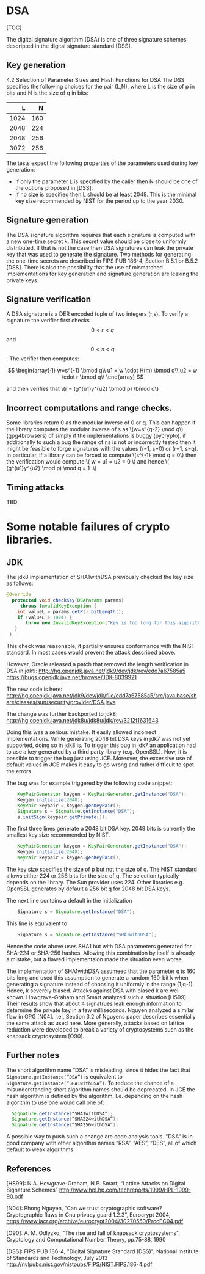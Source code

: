 # DSA

[TOC]

The digital signature algorithm (DSA) is one of three signature schemes
descripted in the digital signature standard [DSS].

## Key generation

4.2 Selection of Parameter Sizes and Hash Functions for DSA
The DSS specifies the following choices for the pair (L,N),
where L is the size of p in bits and N is the size of q in bits:

L   |  N
---:|----:
1024| 160
2048| 224
2048| 256
3072| 256

The tests expect the following properties of the parameters used during
key generation:

* If only the parameter L is specified by the caller then N should be one
  of the options proposed in [DSS].
* If no size is specified then L should be at least 2048. This is the minimal
  key size recommended by NIST for the period up to the year 2030.

## Signature generation

The DSA signature algorithm requires that each signature is computed with a new
one-time secret k. This secret value should be close to uniformly distributed.
If that is not the case then DSA signatures can leak the private key that was
used to generate the signature. Two methods for generating the one-time secrets
are described in FIPS PUB 186-4, Section B.5.1 or B.5.2 [DSS]. There is also the
possibility that the use of mismatched implementations for key generation and
signature generation are leaking the private keys.

## Signature verification

A DSA signature is a DER encoded tuple of two integers (r,s). To verify a
signature the verifier first checks $$0 < r < q$$ and $$0 < s < q$$. The
verifier then computes:

$$
\begin{array}{l}
w=s^{-1} \bmod q\\
u1 = w \cdot H(m) \bmod q\\
u2 = w \cdot r \bmod q\\
\end{array}
$$

and then verifies that \\(r = (g^{u1}y^{u2} \bmod p) \bmod q\\)

## Incorrect computations and range checks.

Some libraries return 0 as the modular inverse of 0 or q.
This can happen if the library computes the modular
inverse of s as \\(w=s^{q-2} \mod q\\) (gpg4browsers) of simply
if the implementations is buggy (pycrypto). if additionally to such
a bug the range of r,s is not or incorrectly tested then it might
be feasible to forge signatures with the values (r=1, s=0) or (r=1, s=q).
In particular, if a library can be forced to compute \\(s^{-1} \mod q = 0\\)
then the verification would compute \\( w = u1 = u2 = 0 \\) and hence
\\( (g^{u1}y^{u2} \mod p) \mod q = 1 .\\)

## Timing attacks

TBD

# Some notable failures of crypto libraries.

## JDK

The  jdk8 implementation of SHA1withDSA previously checked the key size as follows:

```java
@Override
  protected void checkKey(DSAParams params)
     throws InvalidKeyException {
    int valueL = params.getP().bitLength();
    if (valueL > 1024) {
       throw new InvalidKeyException("Key is too long for this algorithm");
   }
 }
```

This check was reasonable, it partially ensures conformance with the NIST
standard. In most cases would prevent the attack described above.

However, Oracle released a patch that removed the length verification in DSA in
jdk9: http://hg.openjdk.java.net/jdk9/dev/jdk/rev/edd7a67585a5
https://bugs.openjdk.java.net/browse/JDK-8039921

The new code is here:
http://hg.openjdk.java.net/jdk9/dev/jdk/file/edd7a67585a5/src/java.base/share/classes/sun/security/provider/DSA.java

The change was further backported to jdk8:
http://hg.openjdk.java.net/jdk8u/jdk8u/jdk/rev/3212f1631643

Doing this was a serious mistake. It easily allowed incorrect implementations.
While generating 2048 bit DSA keys in jdk7 was not yet supported, doing so in
jdk8 is. To trigger this bug in jdk7 an application had to use a key generated
by a third party library (e.g. OpenSSL). Now, it is possible to trigger the bug
just using JCE. Moreover, the excessive use of default values in JCE makes it
easy to go wrong and rather difficult to spot the errors.

The bug was for example triggered by the following code snippet:

```java
    KeyPairGenerator keygen = KeyPairGenerator.getInstance("DSA");
    Keygen.initialize(2048);
    KeyPair keypair = keygen.genKeyPair();
    Signature s = Signature.getInstance("DSA");
    s.initSign(keypair.getPrivate());
```

The first three lines generate a 2048 bit DSA key. 2048 bits is currently the
smallest key size recommended by NIST.

```java
    KeyPairGenerator keygen = KeyPairGenerator.getInstance("DSA");
    Keygen.initialize(2048);
    KeyPair keypair = keygen.genKeyPair();
```

The key size specifies the size of p but not the size of q. The NIST standard
allows either 224 or 256 bits for the size of q. The selection typically depends
on the library. The Sun provider uses 224. Other libraries e.g. OpenSSL
generates by default a 256 bit q for 2048 bit DSA keys.

The next line contains a default in the initialization

```java
    Signature s = Signature.getInstance("DSA");
```
This line is equivalent to

```java
    Signature s = Signature.getInstance("SHA1withDSA");
```
Hence the code above uses SHA1 but with DSA parameters generated for SHA-224
or SHA-256 hashes. Allowing this combination by itself is already a mistake,
but a flawed implementaion made the situation even worse.

The implementation of SHA1withDSA assumeed that the parameter q is 160 bits
long and used this assumption to generate a random 160-bit k when generating a
signature instead of choosing it uniformly in the range (1,q-1).
Hence, k severely biased. Attacks against DSA with biased k are well known.
Howgrave-Graham and Smart analyzed such a situation [HS99]. Their results
show that about 4 signatrues leak enough information to determine
the private key in a few milliseconds.
Nguyen analyzed a similar flaw in GPG [N04].
I.e., Section 3.2 of Nguyens paper describes essentially the same attack as
used here. More generally, attacks based on lattice reduction were developed
to break a variety of cryptosystems such as the knapsack cryptosystem [O90].

## Further notes

The short algorithm name “DSA” is misleading, since it hides the fact that
`Signature.getInstance(“DSA”)` is equivalent to
`Signature.getInstance(“SHA1withDSA”)`. To reduce the chance of a
misunderstanding short algorithm names should be deprecated. In JCE the hash
algorithm is defined by the algorithm. I.e. depending on the hash algorithm to
use one would call one of:

```java
  Signature.getInstance(“SHA1withDSA”);
  Signature.getInstance(“SHA224withDSA”);
  Signature.getInstance(“SHA256withDSA”);
```

A possible way to push such a change are code analysis tools. "DSA" is in good
company with other algorithm names “RSA”, “AES”, “DES”, all of which default to
weak algorithms.

## References

[HS99]: N.A. Howgrave-Graham, N.P. Smart,
    “Lattice Attacks on Digital Signature Schemes”
    http://www.hpl.hp.com/techreports/1999/HPL-1999-90.pdf

[N04]: Phong Nguyen, “Can we trust cryptographic software? Cryptographic flaws
    in Gnu privacy guard 1.2.3”, Eurocrypt 2004,
    https://www.iacr.org/archive/eurocrypt2004/30270550/ProcEC04.pdf

[O90]: A. M. Odlyzko, "The rise and fall of knapsack cryptosystems", Cryptology
    and Computational Number Theory, pp.75-88, 1990

[DSS]: FIPS PUB 186-4, "Digital Signature Standard (DSS)", National Institute
    of Standards and Technology, July 2013
    http://nvlpubs.nist.gov/nistpubs/FIPS/NIST.FIPS.186-4.pdf
